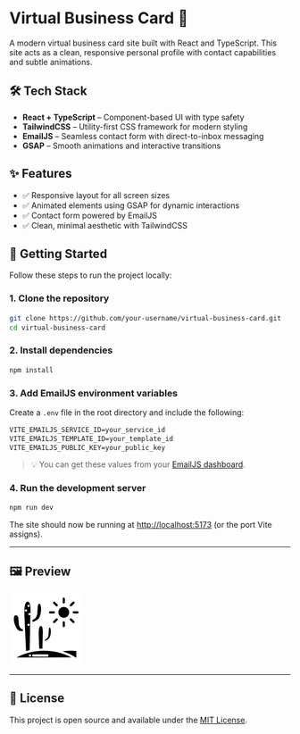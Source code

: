 # Virtual Business Card 💼

A modern virtual business card site built with React and TypeScript. This site acts as a clean, responsive personal profile with contact capabilities and subtle animations.

## 🛠 Tech Stack

- **React + TypeScript** – Component-based UI with type safety
- **TailwindCSS** – Utility-first CSS framework for modern styling
- **EmailJS** – Seamless contact form with direct-to-inbox messaging
- **GSAP** – Smooth animations and interactive transitions

## ✨ Features

- ✅ Responsive layout for all screen sizes
- ✅ Animated elements using GSAP for dynamic interactions
- ✅ Contact form powered by EmailJS
- ✅ Clean, minimal aesthetic with TailwindCSS

## 🚀 Getting Started

Follow these steps to run the project locally:

### 1. Clone the repository

```bash
git clone https://github.com/your-username/virtual-business-card.git
cd virtual-business-card
```

### 2. Install dependencies

```bash
npm install
```

### 3. Add EmailJS environment variables

Create a `.env` file in the root directory and include the following:

```env
VITE_EMAILJS_SERVICE_ID=your_service_id
VITE_EMAILJS_TEMPLATE_ID=your_template_id
VITE_EMAILJS_PUBLIC_KEY=your_public_key
```

> 💡 You can get these values from your [EmailJS dashboard](https://www.emailjs.com/).

### 4. Run the development server

```bash
npm run dev
```

The site should now be running at [http://localhost:5173](http://localhost:5173) (or the port Vite assigns).

---

## 🖼️ Preview

<!-- Optionally include a screenshot or GIF here -->

![Screenshot](./src/assets/cactus1.svg)

---

## 📄 License

This project is open source and available under the [MIT License](LICENSE).
